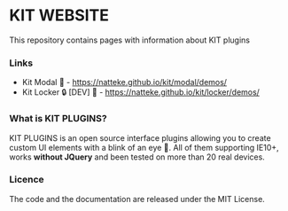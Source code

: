 # KIT WEBSITE
This repository contains pages with information about KIT plugins

### Links
* Kit Modal :tada: - https://natteke.github.io/kit/modal/demos/
* Kit Locker :lock: [DEV] :tada: - https://natteke.github.io/kit/locker/demos/

### What is KIT PLUGINS?
KIT PLUGINS is an open source interface plugins allowing you to create custom UI elements with a blink of an eye :rocket:.
All of them supporting IE10+, works **without JQuery** and been tested on more than 20 real devices.

### Licence
The code and the documentation are released under the MIT License.

